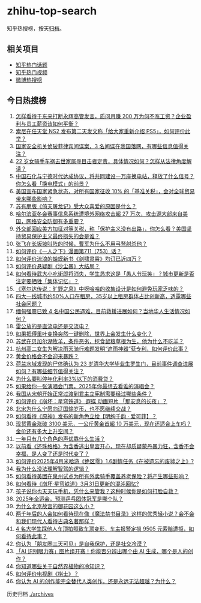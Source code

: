 # zhihu-top-search

知乎热搜榜，按天[归档](./archives)。

## 相关项目

- [知乎热门话题](https://github.com/justjavac/zhihu-trending-hot-questions)
- [知乎热门视频](https://github.com/justjavac/zhihu-trending-hot-video)
- [微博热搜榜](https://github.com/justjavac/weibo-trending-hot-search)

## 今日热搜榜

<!-- BEGIN -->
<!-- 最后更新时间 Fri Apr 04 2025 02:41:58 GMT+0800 (China Standard Time) -->

1. [怎样看待于东来打断永辉高管发言，质问月赚 200 万为何不涨工资？企业盈利与员工薪资该如何平衡？](https://www.zhihu.com/search?q=https%3A%2F%2Fapi.zhihu.com%2Fquestions%2F1891102694053212930)
1. [索尼在任天堂 NS2 发布第二天发文称「给大家重新介绍 PS5」，如何评价此举？](https://www.zhihu.com/search?q=https%3A%2F%2Fapi.zhihu.com%2Fquestions%2F1891153680570474948)
1. [国家安全机关侦破菲律宾间谍案，3 名间谍在我国落网，有哪些信息值得关注？](https://www.zhihu.com/search?q=https%3A%2F%2Fapi.zhihu.com%2Fquestions%2F1891085194280281115)
1. [22 岁女骑手车祸去世家属寻目击者定责，具体情况如何？怎样从法律角度解读？](https://www.zhihu.com/search?q=https%3A%2F%2Fapi.zhihu.com%2Fquestions%2F1891056597314269472)
1. [中国石化与宁德时代达成协议，将共同建设一万座换电站，释放了什么信号？你怎么看「换电模式」的前景？](https://www.zhihu.com/search?q=https%3A%2F%2Fapi.zhihu.com%2Fquestions%2F1890777673967579540)
1. [美国宣布国家紧急状态，对所有国家征收 10% 的「基准关税」，会对全球贸易带来哪些影响？](https://www.zhihu.com/search?q=https%3A%2F%2Fapi.zhihu.com%2Fquestions%2F1890995536515019291)
1. [苏有朋版《倚天屠龙记》受大众喜爱的原因是什么？](https://www.zhihu.com/search?q=https%3A%2F%2Fapi.zhihu.com%2Fquestions%2F617050214)
1. [哈尔滨亚冬会赛事信息系统遭境外网络攻击超 27 万次，攻击源大部来自美国，网络安全防御有多重要？](https://www.zhihu.com/search?q=https%3A%2F%2Fapi.zhihu.com%2Fquestions%2F1891060333218592497)
1. [外交部回应美方加征对等关税，称「保护主义没有出路」，你怎么看？美国坚持贸易保护主义最终损失的会是谁？](https://www.zhihu.com/search?q=https%3A%2F%2Fapi.zhihu.com%2Fquestions%2F1891157257821053733)
1. [张飞在长坂坡叫阵的时候，曹军为什么不用弓弩射杀他？](https://www.zhihu.com/search?q=https%3A%2F%2Fapi.zhihu.com%2Fquestions%2F1890892421891610343)
1. [如何评价《一人之下》漫画第711（753）话？](https://www.zhihu.com/search?q=https%3A%2F%2Fapi.zhihu.com%2Fquestions%2F1891268947648677626)
1. [如何评价流浪的蛤蟆新书《剑啸灵霄》均订已近四万？](https://www.zhihu.com/search?q=https%3A%2F%2Fapi.zhihu.com%2Fquestions%2F1890889630188032557)
1. [如何评价悬疑剧《沙尘暴》大结局？](https://www.zhihu.com/search?q=https%3A%2F%2Fapi.zhihu.com%2Fquestions%2F1891103779824325411)
1. [如何看待武大小吃街即将消失，学生恳求这是「愚人节玩笑」？城市更新是否注定要牺牲「集体记忆」？](https://www.zhihu.com/search?q=https%3A%2F%2Fapi.zhihu.com%2Fquestions%2F1890382894486225413)
1. [《塞尔达传说：旷野之息》中呀哈哈的收集设计是如何避免玩家乏味的？](https://www.zhihu.com/search?q=https%3A%2F%2Fapi.zhihu.com%2Fquestions%2F1888283697867882726)
1. [四大一线城市约50%人口在租房，35岁以上租房群体占比创新高，透露哪些社会问题？](https://www.zhihu.com/search?q=https%3A%2F%2Fapi.zhihu.com%2Fquestions%2F1890718507672528892)
1. [缅甸强震已致 4 名中国公民遇难，目前救援进展如何？当地华人生活情况如何？](https://www.zhihu.com/search?q=https%3A%2F%2Fapi.zhihu.com%2Fquestions%2F1890009180531816320)
1. [雷公放的是直流电还是交流电？](https://www.zhihu.com/search?q=https%3A%2F%2Fapi.zhihu.com%2Fquestions%2F1888321671884158944)
1. [如果把傅里叶变换突然一键删除，世界上会发生什么变化？](https://www.zhihu.com/search?q=https%3A%2F%2Fapi.zhihu.com%2Fquestions%2F13671804165)
1. [苏武在贝加尔湖牧羊，条件恶劣，挖食鼠粮草根为生，他为什么不吃羊？](https://www.zhihu.com/search?q=https%3A%2F%2Fapi.zhihu.com%2Fquestions%2F25483987)
1. [杭州高二女生为解决雨天骑行难题发明“遮雨神器”获专利，如何评价此事？](https://www.zhihu.com/search?q=https%3A%2F%2Fapi.zhihu.com%2Fquestions%2F1890802717821207421)
1. [黄金价格会不会迎来暴跌？](https://www.zhihu.com/search?q=https%3A%2F%2Fapi.zhihu.com%2Fquestions%2F1888685528414660511)
1. [荷兰水域发现的尸体确认为 23 岁清华大学毕业生罗生门，目前事件调查进展如何？有哪些细节值得关注？](https://www.zhihu.com/search?q=https%3A%2F%2Fapi.zhihu.com%2Fquestions%2F1889340664812131782)
1. [为什么要叫停年化利率3%以下的消费贷？](https://www.zhihu.com/search?q=https%3A%2F%2Fapi.zhihu.com%2Fquestions%2F1889697306443489330)
1. [如果给你一张演唱会门票，2025年你最想去看谁的演唱会？](https://www.zhihu.com/search?q=https%3A%2F%2Fapi.zhihu.com%2Fquestions%2F14016910387)
1. [我国从宋朝开始正常过渡到君主立宪制需要经过哪些条件？](https://www.zhihu.com/search?q=https%3A%2F%2Fapi.zhihu.com%2Fquestions%2F1889071017692995997)
1. [如何评价《崩坏：星穹铁道》 遐蝶 动画短片 「那安息的长夜」？](https://www.zhihu.com/search?q=https%3A%2F%2Fapi.zhihu.com%2Fquestions%2F1890019520275525901)
1. [北宋为什么宁愿向辽国输岁币，也不愿继续交战？](https://www.zhihu.com/search?q=https%3A%2F%2Fapi.zhihu.com%2Fquestions%2F11599426285)
1. [如何看待《原神》发布的新角色立绘【明绚千韵 · 爱可菲】？](https://www.zhihu.com/search?q=https%3A%2F%2Fapi.zhihu.com%2Fquestions%2F1890104840731989259)
1. [现货黄金涨破 3100 美元，一公斤黄金首超 10 万美元，现在还适合上车吗？金价还有多大上升空间？](https://www.zhihu.com/search?q=https%3A%2F%2Fapi.zhihu.com%2Fquestions%2F1890333731467809882)
1. [一年只有几个角色的声优靠什么生活？](https://www.zhihu.com/search?q=https%3A%2F%2Fapi.zhihu.com%2Fquestions%2F1889187621453932045)
1. [以前看《还珠格格》为含香逃出皇宫开心，现在却质疑蒙丹暴力狂，含香不会幸福，是人变了还是时代变了？](https://www.zhihu.com/search?q=https%3A%2F%2Fapi.zhihu.com%2Fquestions%2F1889948335261086387)
1. [如何评价2025年4月米哈游《绝区零》1.6剧情任务《在被遗忘的废墟之上》?](https://www.zhihu.com/search?q=https%3A%2F%2Fapi.zhihu.com%2Fquestions%2F1890859323137192495)
1. [我为什么没法理解智驾的逻辑？](https://www.zhihu.com/search?q=https%3A%2F%2Fapi.zhihu.com%2Fquestions%2F1890708698667651381)
1. [如何看待美团在泉州试点为所有外卖骑手覆盖养老保险？将产生哪些影响？](https://www.zhihu.com/search?q=https%3A%2F%2Fapi.zhihu.com%2Fquestions%2F1891103854474528305)
1. [如何看待《崩坏·星穹铁道》3月31日更新的混沌回忆?](https://www.zhihu.com/search?q=https%3A%2F%2Fapi.zhihu.com%2Fquestions%2F1890047181823644113)
1. [孩子说你也天天玩手机，凭什么来管我？这种时候你是如何打脸自救？](https://www.zhihu.com/search?q=https%3A%2F%2Fapi.zhihu.com%2Fquestions%2F1890502015483884614)
1. [2025年全运会，预测乒乓团体冠军是哪个队？](https://www.zhihu.com/search?q=https%3A%2F%2Fapi.zhihu.com%2Fquestions%2F14257697166)
1. [为什么北京故宫的御花园这么小？](https://www.zhihu.com/search?q=https%3A%2F%2Fapi.zhihu.com%2Fquestions%2F22099952)
1. [两千年后的人会如何看待现在像《魔法禁书目录》这样的优秀轻小说？会不会和我们现代人看待古典名著那样？](https://www.zhihu.com/search?q=https%3A%2F%2Fapi.zhihu.com%2Fquestions%2F4474241149)
1. [4 名大学生踩他人车顶拍照致车顶变形，车主报警定损 9505 元索赔遭拒，如何看待此事？](https://www.zhihu.com/search?q=https%3A%2F%2Fapi.zhihu.com%2Fquestions%2F1890107020075557412)
1. [你认为「朋友圈三天可见」是自我保护，还是社交冷漠？](https://www.zhihu.com/search?q=https%3A%2F%2Fapi.zhihu.com%2Fquestions%2F15655689469)
1. [「AI 识别眼力赛」图片组开赛！你能否分辨出哪个由 AI 生成，哪个是人的创作？](https://www.zhihu.com/search?q=https%3A%2F%2Fapi.zhihu.com%2Fquestions%2F1890062996060987466)
1. [你知道哪些关于自然界植物的冷知识？](https://www.zhihu.com/search?q=https%3A%2F%2Fapi.zhihu.com%2Fquestions%2F63305720)
1. [如何评价电视剧《棋士》？](https://www.zhihu.com/search?q=https%3A%2F%2Fapi.zhihu.com%2Fquestions%2F1888505705922793871)
1. [你认为 AI 的创作能完全替代人类创作，还是永远无法超越？为什么？](https://www.zhihu.com/search?q=https%3A%2F%2Fapi.zhihu.com%2Fquestions%2F15711648770)

<!-- END -->

历史归档 [./archives](./archives)
